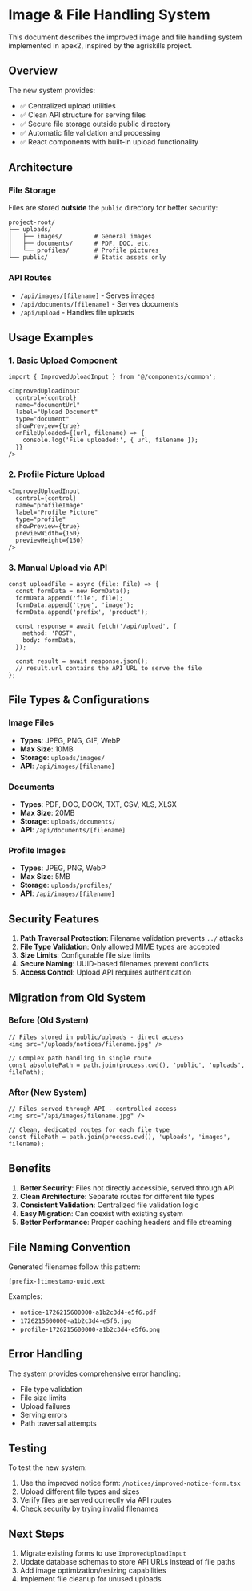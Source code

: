 # Image & File Handling System

This document describes the improved image and file handling system implemented in apex2, inspired by the agriskills project.

## Overview

The new system provides:
- ✅ Centralized upload utilities
- ✅ Clean API structure for serving files
- ✅ Secure file storage outside public directory
- ✅ Automatic file validation and processing
- ✅ React components with built-in upload functionality

## Architecture

### File Storage
Files are stored **outside** the `public` directory for better security:
```
project-root/
├── uploads/
│   ├── images/         # General images
│   ├── documents/      # PDF, DOC, etc.
│   └── profiles/       # Profile pictures
└── public/             # Static assets only
```

### API Routes
- `/api/images/[filename]` - Serves images
- `/api/documents/[filename]` - Serves documents  
- `/api/upload` - Handles file uploads

## Usage Examples

### 1. Basic Upload Component

```tsx
import { ImprovedUploadInput } from '@/components/common';

<ImprovedUploadInput
  control={control}
  name="documentUrl"
  label="Upload Document"
  type="document"
  showPreview={true}
  onFileUploaded={(url, filename) => {
    console.log('File uploaded:', { url, filename });
  }}
/>
```

### 2. Profile Picture Upload

```tsx
<ImprovedUploadInput
  control={control}
  name="profileImage"
  label="Profile Picture"
  type="profile"
  showPreview={true}
  previewWidth={150}
  previewHeight={150}
/>
```

### 3. Manual Upload via API

```tsx
const uploadFile = async (file: File) => {
  const formData = new FormData();
  formData.append('file', file);
  formData.append('type', 'image');
  formData.append('prefix', 'product');
  
  const response = await fetch('/api/upload', {
    method: 'POST',
    body: formData,
  });
  
  const result = await response.json();
  // result.url contains the API URL to serve the file
};
```

## File Types & Configurations

### Image Files
- **Types**: JPEG, PNG, GIF, WebP
- **Max Size**: 10MB
- **Storage**: `uploads/images/`
- **API**: `/api/images/[filename]`

### Documents
- **Types**: PDF, DOC, DOCX, TXT, CSV, XLS, XLSX
- **Max Size**: 20MB
- **Storage**: `uploads/documents/`
- **API**: `/api/documents/[filename]`

### Profile Images
- **Types**: JPEG, PNG, WebP
- **Max Size**: 5MB
- **Storage**: `uploads/profiles/`
- **API**: `/api/images/[filename]`

## Security Features

1. **Path Traversal Protection**: Filename validation prevents `../` attacks
2. **File Type Validation**: Only allowed MIME types are accepted
3. **Size Limits**: Configurable file size limits
4. **Secure Naming**: UUID-based filenames prevent conflicts
5. **Access Control**: Upload API requires authentication

## Migration from Old System

### Before (Old System)
```tsx
// Files stored in public/uploads - direct access
<img src="/uploads/notices/filename.jpg" />

// Complex path handling in single route
const absolutePath = path.join(process.cwd(), 'public', 'uploads', filePath);
```

### After (New System)
```tsx
// Files served through API - controlled access
<img src="/api/images/filename.jpg" />

// Clean, dedicated routes for each file type
const filePath = path.join(process.cwd(), 'uploads', 'images', filename);
```

## Benefits

1. **Better Security**: Files not directly accessible, served through API
2. **Clean Architecture**: Separate routes for different file types
3. **Consistent Validation**: Centralized file validation logic
4. **Easy Migration**: Can coexist with existing system
5. **Better Performance**: Proper caching headers and file streaming

## File Naming Convention

Generated filenames follow this pattern:
```
[prefix-]timestamp-uuid.ext
```

Examples:
- `notice-1726215600000-a1b2c3d4-e5f6.pdf`
- `1726215600000-a1b2c3d4-e5f6.jpg`
- `profile-1726215600000-a1b2c3d4-e5f6.png`

## Error Handling

The system provides comprehensive error handling:
- File type validation
- File size limits
- Upload failures
- Serving errors
- Path traversal attempts

## Testing

To test the new system:
1. Use the improved notice form: `/notices/improved-notice-form.tsx`
2. Upload different file types and sizes
3. Verify files are served correctly via API routes
4. Check security by trying invalid filenames

## Next Steps

1. Migrate existing forms to use `ImprovedUploadInput`
2. Update database schemas to store API URLs instead of file paths
3. Add image optimization/resizing capabilities
4. Implement file cleanup for unused uploads
